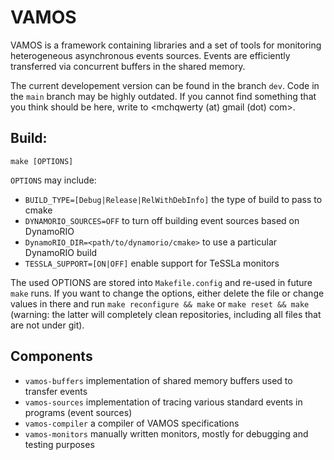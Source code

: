 # VAMOS

VAMOS is a framework containing libraries and a set of tools for monitoring
heterogeneous asynchronous events sources. Events are efficiently transferred
via concurrent buffers in the shared memory.

The current developement version can be found in the branch `dev`. Code in the `main` branch may be highly outdated. If you cannot find something that you  think should be here, write to <mchqwerty (at) gmail (dot) com>.

## Build:

```
make [OPTIONS]
```

`OPTIONS` may include:
 - `BUILD_TYPE=[Debug|Release|RelWithDebInfo]` the type of build to pass to cmake
 - `DYNAMORIO_SOURCES=OFF` to turn off building event sources based on DynamoRIO
 - `DynamoRIO_DIR=<path/to/dynamorio/cmake>` to use a particular DynamoRIO build
 - `TESSLA_SUPPORT=[ON|OFF]` enable support for TeSSLa monitors

The used OPTIONS are stored into `Makefile.config` and re-used in future `make`
runs. If you want to change the options, either delete the file or change
values in there and run `make reconfigure && make` or `make reset && make`
(warning: the latter will completely clean repositories, including all files
that are not under git).

## Components

 - `vamos-buffers`  implementation of shared memory buffers used to transfer events
 - `vamos-sources`  implementation of tracing various standard events in programs (event sources)
 - `vamos-compiler` a compiler of VAMOS specifications
 - `vamos-monitors` manually written monitors, mostly for debugging and testing purposes

